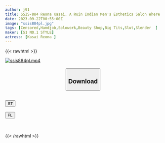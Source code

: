 ```yaml
---
author: j91
title: SSIS-884 Reona Kasai, A Ruin Indian Men's Esthetics Salon Where You Are Thoroughly Licked And Licked By The Erotic Older Sister's Whispering Dirty Talk And Super Persistent Teasing.
date: 2023-09-22T00:55:00Z
image: "ssis884pl.jpg"
tags: [Censored,Handjob,Solowork,Beauty Shop,Big Tits,Slut,Slender	]
maker: [S1 NO.1 STYLE]
actress: [Kasai Reona ]
---
```



{{< rawhtml >}}

<div class="video" data-videoid="r4Y7Lvv99YSbVZZ">
    <a href="javascript:;">
        <img src="https://my.j91.asia/posts/ssis884pl/ssis884pl.jpg" width="WIDTH" height="HEIGHT" alt="ssis884pl.mp4" loading="lazy">
    </a>
</div>

<script type="text/javascript" src="https://j91.asia/asset/on-demand-st.js"></script>

<br>
  <link rel="stylesheet" href="https://j91.asia/asset/bs5.css">
  
  <center>
  <button class="btn btn-primary" type="button" data-bs-toggle="collapse" data-bs-target=".multi-collapse" aria-expanded="false" aria-controls="multiCollapseExample1 multiCollapseExample2"><h2>Download</h2></button></center>
</p>
<div class="row">
  <div class="col">
    <div class="collapse multi-collapse" id="multiCollapseExample1">
      <div class="card card-body">
	      	      <br>
<div class="buttons">  
<a href="https://streamtape.to/v/r4Y7Lvv99YSbVZZ"><button class="btn-hover color-3"><i class="fa fa-download"></i> ST</button></a></div>
    </div>
  </div>
</div>
  <div class="col">
    <div class="collapse multi-collapse" id="multiCollapseExample2">
      <div class="card card-body">
	      <br>
<div class="buttons">
    <a href="https://filelions.online/f/xaau5zh5ozl5"><button class="btn-hover color-9"><i class="fa fa-download"></i> FL</button></a></div>
<br><br>
      </div>
    </div>
  </div>
</div>

{{< /rawhtml >}}
